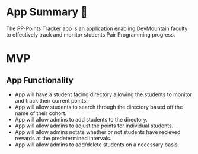 <strong><h1>App Summary :unicorn:</h1></strong>
The PP-Points Tracker app is an application enabling DevMountain faculty to effectively track and monitor students Pair Programming progress. 

<strong><h1>MVP</h1></strong>

<h2>App Functionality</h2>
<ul>
<li>App will have a student facing directory allowing the students to monitor and track their current points.</li>
<li>App will allow students to search through the directory based off the name of their cohort.</li>
<li>App will allow admins to add students to the directory.</li>
<li>App will allow admins to adjust the points for individual students.</li>
<li>App will allow admins notate whether or not students have recieved rewards at the predetermined intervals.</li>
<li>App will allow admins to add/delete students on a necessary basis.</li>
</ul>
